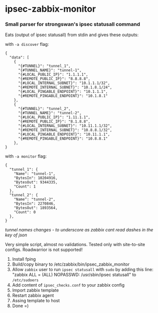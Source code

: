 # ipsec-zabbix-monitor

### Small parser for strongswan's ipsec statusall command

Eats (output of ipsec statusall) from stdin and gives these outputs:

with ```-a discover``` flag:

```
{
  "data": [
    {
      "{#TUNNEL}": "tunnel_1",
      "{#TUNNEL_NAME}": "tunnel-1",
      "{#LOCAL_PUBLIC_IP}": "1.1.1.1",
      "{#REMOTE_PUBLIC_IP}": "8.8.8.8",
      "{#LOCAL_INTERNAL_SUBNET}": "10.1.1.1/32",
      "{#REMOTE_INTERNAL_SUBNET}": "10.1.8.1/24",
      "{#LOCAL_PINGABLE_ENDPOINT}": "10.1.1.1",
      "{#REMOTE_PINGABLE_ENDPOINT}": "10.1.8.1"
    },
    {
      "{#TUNNEL}": "tunnel_2",
      "{#TUNNEL_NAME}": "tunnel-2",
      "{#LOCAL_PUBLIC_IP}": "1.11.1.1",
      "{#REMOTE_PUBLIC_IP}": "8.1.8.8",
      "{#LOCAL_INTERNAL_SUBNET}": "10.11.1.1/32",
      "{#REMOTE_INTERNAL_SUBNET}": "10.8.8.1/32",
      "{#LOCAL_PINGABLE_ENDPOINT}": "10.11.1.1",
      "{#REMOTE_PINGABLE_ENDPOINT}": "10.8.8.1"
    },
}
```

with ```-a monitor``` flag:

```
{
  "tunnel_1": {
    "Name": "tunnel-1",
    "BytesIn": 10204916,
    "BytesOut": 9344335,
    "Count": 1
  },
  "tunnel_2": {
    "Name": "tunnel-2",
    "BytesIn": 2270846,
    "BytesOut": 1893564,
    "Count": 0
  },
}
```

*tunnel names changes - to underscore as zabbix cant read dashes in the key of json*

Very simple script, almost no validations. Tested only with site-to-site configs. Roadwarrior is not supported!


1. Install fping
2. Build/copy binary to /etc/zabbix/bin/ipsec_zabbix_monitor
3. Allow ```zabbix``` user to run ```ipsec statusall``` with ```sudo``` by adding this line: "zabbix ALL = (ALL) NOPASSWD: /usr/sbin/ipsec statusall" to ```/etc/sudoers```
4. Add content of ```ipsec_checks.conf``` to your zabbix config
5. Import zabbix template
6. Restart zabbix agent
7. Assing template to host
8. Done =)

